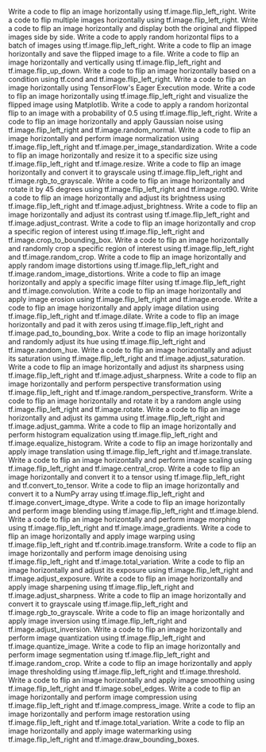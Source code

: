 Write a code to flip an image horizontally using tf.image.flip_left_right.
Write a code to flip multiple images horizontally using tf.image.flip_left_right.
Write a code to flip an image horizontally and display both the original and flipped images side by side.
Write a code to apply random horizontal flips to a batch of images using tf.image.flip_left_right.
Write a code to flip an image horizontally and save the flipped image to a file.
Write a code to flip an image horizontally and vertically using tf.image.flip_left_right and tf.image.flip_up_down.
Write a code to flip an image horizontally based on a condition using tf.cond and tf.image.flip_left_right.
Write a code to flip an image horizontally using TensorFlow's Eager Execution mode.
Write a code to flip an image horizontally using tf.image.flip_left_right and visualize the flipped image using Matplotlib.
Write a code to apply a random horizontal flip to an image with a probability of 0.5 using tf.image.flip_left_right.
Write a code to flip an image horizontally and apply Gaussian noise using tf.image.flip_left_right and tf.image.random_normal.
Write a code to flip an image horizontally and perform image normalization using tf.image.flip_left_right and tf.image.per_image_standardization.
Write a code to flip an image horizontally and resize it to a specific size using tf.image.flip_left_right and tf.image.resize.
Write a code to flip an image horizontally and convert it to grayscale using tf.image.flip_left_right and tf.image.rgb_to_grayscale.
Write a code to flip an image horizontally and rotate it by 45 degrees using tf.image.flip_left_right and tf.image.rot90.
Write a code to flip an image horizontally and adjust its brightness using tf.image.flip_left_right and tf.image.adjust_brightness.
Write a code to flip an image horizontally and adjust its contrast using tf.image.flip_left_right and tf.image.adjust_contrast.
Write a code to flip an image horizontally and crop a specific region of interest using tf.image.flip_left_right and tf.image.crop_to_bounding_box.
Write a code to flip an image horizontally and randomly crop a specific region of interest using tf.image.flip_left_right and tf.image.random_crop.
Write a code to flip an image horizontally and apply random image distortions using tf.image.flip_left_right and tf.image.random_image_distortions.
Write a code to flip an image horizontally and apply a specific image filter using tf.image.flip_left_right and tf.image.convolution.
Write a code to flip an image horizontally and apply image erosion using tf.image.flip_left_right and tf.image.erode.
Write a code to flip an image horizontally and apply image dilation using tf.image.flip_left_right and tf.image.dilate.
Write a code to flip an image horizontally and pad it with zeros using tf.image.flip_left_right and tf.image.pad_to_bounding_box.
Write a code to flip an image horizontally and randomly adjust its hue using tf.image.flip_left_right and tf.image.random_hue.
Write a code to flip an image horizontally and adjust its saturation using tf.image.flip_left_right and tf.image.adjust_saturation.
Write a code to flip an image horizontally and adjust its sharpness using tf.image.flip_left_right and tf.image.adjust_sharpness.
Write a code to flip an image horizontally and perform perspective transformation using tf.image.flip_left_right and tf.image.random_perspective_transform.
Write a code to flip an image horizontally and rotate it by a random angle using tf.image.flip_left_right and tf.image.rotate.
Write a code to flip an image horizontally and adjust its gamma using tf.image.flip_left_right and tf.image.adjust_gamma.
Write a code to flip an image horizontally and perform histogram equalization using tf.image.flip_left_right and tf.image.equalize_histogram.
Write a code to flip an image horizontally and apply image translation using tf.image.flip_left_right and tf.image.translate.
Write a code to flip an image horizontally and perform image scaling using tf.image.flip_left_right and tf.image.central_crop.
Write a code to flip an image horizontally and convert it to a tensor using tf.image.flip_left_right and tf.convert_to_tensor.
Write a code to flip an image horizontally and convert it to a NumPy array using tf.image.flip_left_right and tf.image.convert_image_dtype.
Write a code to flip an image horizontally and perform image blending using tf.image.flip_left_right and tf.image.blend.
Write a code to flip an image horizontally and perform image morphing using tf.image.flip_left_right and tf.image.image_gradients.
Write a code to flip an image horizontally and apply image warping using tf.image.flip_left_right and tf.contrib.image.transform.
Write a code to flip an image horizontally and perform image denoising using tf.image.flip_left_right and tf.image.total_variation.
Write a code to flip an image horizontally and adjust its exposure using tf.image.flip_left_right and tf.image.adjust_exposure.
Write a code to flip an image horizontally and apply image sharpening using tf.image.flip_left_right and tf.image.adjust_sharpness.
Write a code to flip an image horizontally and convert it to grayscale using tf.image.flip_left_right and tf.image.rgb_to_grayscale.
Write a code to flip an image horizontally and apply image inversion using tf.image.flip_left_right and tf.image.adjust_inversion.
Write a code to flip an image horizontally and perform image quantization using tf.image.flip_left_right and tf.image.quantize_image.
Write a code to flip an image horizontally and perform image segmentation using tf.image.flip_left_right and tf.image.random_crop.
Write a code to flip an image horizontally and apply image thresholding using tf.image.flip_left_right and tf.image.threshold.
Write a code to flip an image horizontally and apply image smoothing using tf.image.flip_left_right and tf.image.sobel_edges.
Write a code to flip an image horizontally and perform image compression using tf.image.flip_left_right and tf.image.compress_image.
Write a code to flip an image horizontally and perform image restoration using tf.image.flip_left_right and tf.image.total_variation.
Write a code to flip an image horizontally and apply image watermarking using tf.image.flip_left_right and tf.image.draw_bounding_boxes.